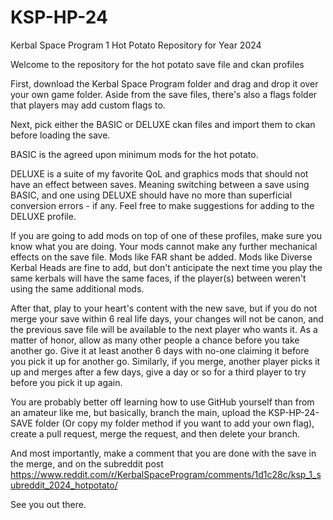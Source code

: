# KSP-HP-24
Kerbal Space Program 1 Hot Potato Repository for Year 2024

Welcome to the repository for the hot potato save file and ckan profiles

First, download the Kerbal Space Program folder and drag and drop it over your own game folder. Aside from the save files, there's also a flags folder that players may add custom flags to.

Next, pick either the BASIC or DELUXE ckan files and import them to ckan before loading the save.

BASIC is the agreed upon minimum mods for the hot potato.

DELUXE is a suite of my favorite QoL and graphics mods that should not have an effect between saves. Meaning switching between a save using BASIC, and one using DELUXE should have no more than superficial conversion errors - if any. Feel free to make suggestions for adding to the DELUXE profile. 

If you are going to add mods on top of one of these profiles, make sure you know what you are doing. Your mods cannot make any further mechanical effects on the save file. Mods like FAR shant be added. Mods like Diverse Kerbal Heads are fine to add, but don't anticipate the next time you play the same kerbals will have the same faces, if the player(s) between weren't using the same additional mods.

After that, play to your heart's content with the new save, but if you do not merge your save within 6 real life days, your changes will not be canon, and the previous save file will be available to the next player who wants it. As a matter of honor, allow as many other people a chance before you take another go. Give it at least another 6 days with no-one claiming it before you pick it up for another go. Similarly, if you merge, another player picks it up and merges after a few days, give a day or so for a third player to try before you pick it up again.

You are probably better off learning how to use GitHub yourself than from an amateur like me, but basically, branch the main, upload the KSP-HP-24-SAVE folder (Or copy my folder method if you want to add your own flag), create a pull request, merge the request, and then delete your branch.

And most importantly, make a comment that you are done with the save in the merge, and on the subreddit post https://www.reddit.com/r/KerbalSpaceProgram/comments/1d1c28c/ksp_1_subreddit_2024_hotpotato/

See you out there.
